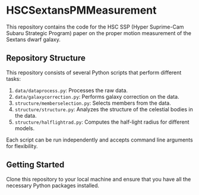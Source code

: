 # HSCSextansPMMeasurement

This repository contains the code for the HSC SSP (Hyper Suprime-Cam Subaru Strategic Program) paper on the proper motion measurement of the Sextans dwarf galaxy.

## Repository Structure

This repository consists of several Python scripts that perform different tasks:

1. `data/dataprocess.py`: Processes the raw data.
2. `data/galaxycorrection.py`: Performs galaxy correction on the data.
3. `structure/memberselection.py`: Selects members from the data.
4. `structure/structure.py`: Analyzes the structure of the celestial bodies in the data.
5. `structure/halflightrad.py`: Computes the half-light radius for different models.

Each script can be run independently and accepts command line arguments for flexibility.

## Getting Started

Clone this repository to your local machine and ensure that you have all the necessary Python packages installed.
